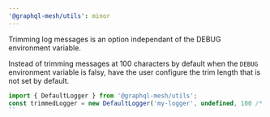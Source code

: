 ```yaml
---
'@graphql-mesh/utils': minor
---
```


Trimming log messages is an option independant of the DEBUG environment variable.

Instead of trimming messages at 100 characters by default when the `DEBUG` environment variable is falsy, have the user configure the trim length that is not set by default.

```js
import { DefaultLogger } from '@graphql-mesh/utils';
const trimmedLogger = new DefaultLogger('my-logger', undefined, 100 /* trim at 100 characters*/);
``
